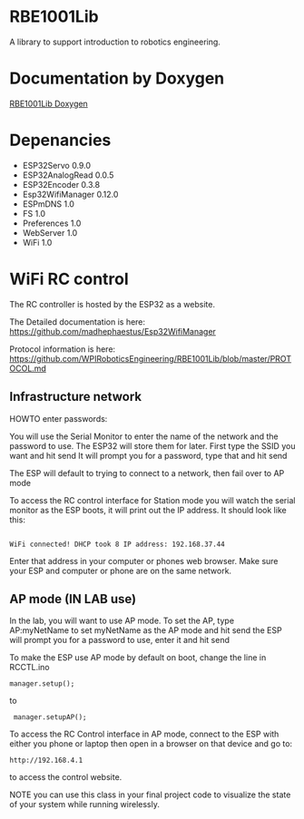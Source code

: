 # RBE1001Lib
A library to support introduction to robotics engineering. 

# Documentation by Doxygen

[RBE1001Lib Doxygen](https://wpiroboticsengineering.github.io/RBE1001Lib/annotated.html)

# Depenancies

* ESP32Servo 0.9.0
* ESP32AnalogRead 0.0.5
* ESP32Encoder 0.3.8
* Esp32WifiManager 0.12.0
* ESPmDNS 1.0
* FS  1.0
* Preferences 1.0
* WebServer 1.0
* WiFi 1.0

# WiFi RC control

The RC controller is hosted by the ESP32 as a website. 

The Detailed documentation is here: https://github.com/madhephaestus/Esp32WifiManager

Protocol information is here: https://github.com/WPIRoboticsEngineering/RBE1001Lib/blob/master/PROTOCOL.md


## Infrastructure network

HOWTO enter passwords:

You will use the Serial Monitor to enter the name of the network and the password to use.
The ESP32 will store them for later.
First type the SSID you want and hit send
It will prompt you for a password, type that and hit send

The ESP will default to trying to connect to a network, then fail over to AP mode


To access the RC control interface for Station mode you will watch the serial monitor as the
ESP boots, it will print out the IP address. It should look like this:

```

WiFi connected! DHCP took 8 IP address: 192.168.37.44
```


Enter that address in your computer or phones web browser.
Make sure your ESP and computer or phone are on the same network.

## AP mode (IN LAB use)


In the lab, you will want to use AP mode. To set the AP, type AP:myNetName
to set myNetName as the AP mode and hit send
the ESP will prompt you for a password to use, enter it and hit send

To make the ESP use AP mode by default on boot, change the line in RCCTL.ino

```
manager.setup();
```
 
to

```
 manager.setupAP();
```


To access the RC Control interface in AP mode, connect to the ESP with either you phone or laptop
then open in a browser on that device and go to:

```
http://192.168.4.1
```

to access the control website.

NOTE you can use this class in your final project code to visualize the state of your system while running wirelessly.